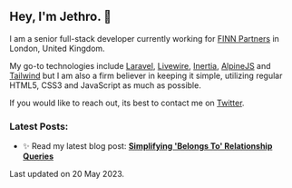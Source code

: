 ## Hey, I'm Jethro. 👋

I am a senior full-stack developer currently working for [FINN Partners](https://www.finnpartners.com/) in London, United Kingdom. 

My go-to technologies include [Laravel](https://laravel.com/), [Livewire](https://laravel-livewire.com/), [Inertia](https://inertiajs.com/), [AlpineJS](https://alpinejs.dev/) and [Tailwind](https://tailwindcss.com/) but I am also a firm believer in keeping it simple, utilizing regular HTML5, CSS3 and JavaScript as much as possible. 

If you would like to reach out, its best to contact me on [Twitter](https://twitter.com/jethromayuk).

### Latest Posts:

- ✨ Read my latest blog post: **[Simplifying 'Belongs To' Relationship Queries](https://jethromay.com/articles/simplifying-belongs-to-relationship-queries)**

Last updated on 20 May 2023.
